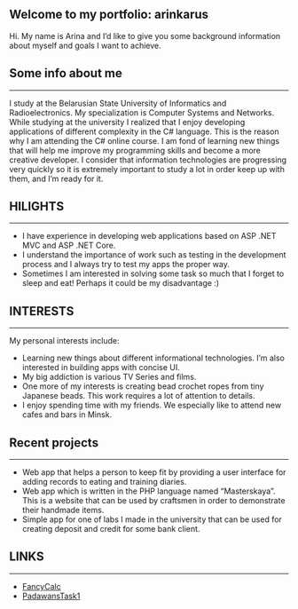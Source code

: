 ## Welcome to my portfolio: arinkarus
Hi. My name is Arina and I’d like to give you some background information about myself and goals I want to achieve.

## Some info about me
***
I study at the Belarusian State University of Informatics and Radioelectronics. My specialization is Computer Systems and Networks. While studying at the university I realized that I enjoy developing applications of different complexity in the C# language. This is the reason why I am attending the C# online course. I am fond of learning new things that will help me improve my programming skills and become a more creative developer. I consider that information technologies are progressing very quickly so it is extremely important to study a lot in order keep up with them, and I’m ready for it.

## HILIGHTS
***
* I have experience in developing web applications based on ASP .NET MVC and ASP .NET Core.
* I understand the importance of work such as testing in the development process and I always try to test my apps the proper way.
* Sometimes I am interested in solving some task so much that I forget to sleep and eat! Perhaps it could be my disadvantage :)

## INTERESTS
***
My personal interests include:
* Learning new things about different informational technologies. 
I’m also interested in building apps with concise UI.
* My big addiction is various TV Series and films.
* One more of my interests is creating bead crochet ropes from tiny Japanese beads. 
This work requires a lot of attention to details.
* I enjoy spending time with my friends. 
We especially like to attend new cafes and bars in Minsk.

## Recent projects
***
* Web app that helps a person to keep fit by providing a user interface for adding records to eating and training diaries.
* Web app which is written in the PHP language named “Masterskaya”. This is a website that can be used by craftsmen in order to demonstrate their handmade items.
* Simple app for one of labs I made in the university that can be used for creating deposit and credit for some bank client.

## LINKS 
***
* [FancyCalc](https://github.com/arinkarus/FancyCalc)
* [PadawansTask1](https://github.com/arinkarus/PadawansTask1)
